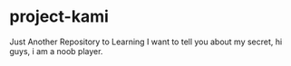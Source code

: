# project-kami
Just Another Repository to Learning
I want to tell you about my secret, hi guys, i am a noob player.
